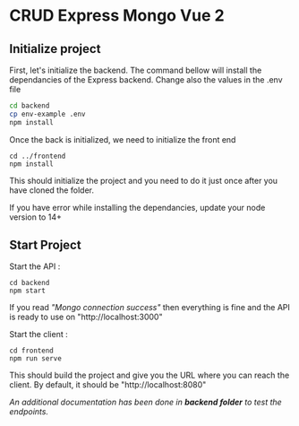# CRUD Express Mongo Vue 2

## Initialize project

First, let's initialize the backend. The command bellow will install the dependancies of the Express backend. Change also the values in the .env file

``` bash
cd backend
cp env-example .env
npm install
```



Once the back is initialized, we need to initialize the front end

```
cd ../frontend
npm install
```



This should initialize the project and you need to do it just once after you have cloned the folder.

If you have error while installing the dependancies, update your node version to 14+



## Start Project

Start the API :

```
cd backend
npm start
```

If you read *"Mongo connection success"* then everything is fine and the API is ready to use on "http://localhost:3000"



Start the client :

```
cd frontend
npm run serve
```

This should build the project and give you the URL where you can reach the client. By default, it should be "http://localhost:8080"



*An additional documentation has been done in **backend folder** to test the endpoints.*